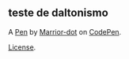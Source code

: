 teste de daltonismo
-------------------


A [Pen](https://codepen.io/marrior-dot/pen/xxEJdKo) by [Marrior-dot](https://codepen.io/marrior-dot) on [CodePen](https://codepen.io).

[License](https://codepen.io/marrior-dot/pen/xxEJdKo/license).